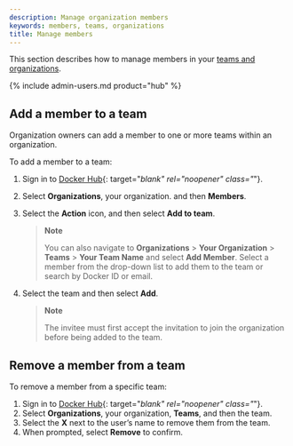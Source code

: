 ```yaml
---
description: Manage organization members
keywords: members, teams, organizations
title: Manage members
---
```


This section describes how to manage members in your [teams and organizations](../docker-hub/orgs.md).

{% include admin-users.md product="hub" %}

## Add a member to a team

Organization owners can add a member to one or more teams within an organization.

To add a member to a team:

1. Sign in to [Docker Hub](https://hub.docker.com){: target="_blank" rel="noopener" class="_"}.
2. Select **Organizations**, your organization. and then **Members**.
3. Select the **Action** icon, and then select **Add to team**.

    > **Note**
    >
    > You can also navigate to **Organizations** > **Your Organization** > **Teams** > **Your Team Name** and select **Add Member**. Select a member from the drop-down list to add them to the team or search by Docker ID or email.

4. Select the team and then select **Add**.

    > **Note**
    >
    > The invitee must first accept the invitation to join the organization before being added to the team.

## Remove a member from a team

To remove a member from a specific team:

1. Sign in to [Docker Hub](https://hub.docker.com){: target="_blank" rel="noopener" class="_"}.
2. Select **Organizations**, your organization, **Teams**, and then the team.
3. Select the **X** next to the user’s name to remove them from the team.
4. When prompted, select **Remove** to confirm.